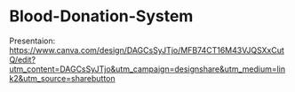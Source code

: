 # Blood-Donation-System

Presentaion: https://www.canva.com/design/DAGCsSyJTjo/MFB74CT16M43VJQSXxCutQ/edit?utm_content=DAGCsSyJTjo&utm_campaign=designshare&utm_medium=link2&utm_source=sharebutton
